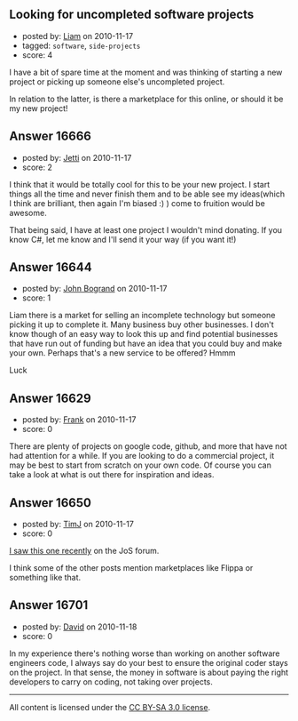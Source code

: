 ## Looking for uncompleted software projects

- posted by: [Liam](https://stackexchange.com/users/-1/5434-liam) on 2010-11-17
- tagged: `software`, `side-projects`
- score: 4

I have a bit of spare time at the moment and was thinking of starting a new project or picking up someone else's uncompleted project. 

In relation to the latter, is there a marketplace for this online, or should it be my new project! 


## Answer 16666

- posted by: [Jetti](https://stackexchange.com/users/-1/5405-jetti) on 2010-11-17
- score: 2

I think that it would be totally cool for this to be your new project. I start things all the time and never finish them and to be able see my ideas(which I think are brilliant, then again I'm biased :) ) come to fruition would be awesome. 

That being said, I have at least one project I wouldn't mind donating. If you know C#, let me know and I'll send it your way (if you want it!)


## Answer 16644

- posted by: [John Bogrand](https://stackexchange.com/users/-1/3577-john-bogrand) on 2010-11-17
- score: 1

Liam there is a market for selling an incomplete technology but someone picking it up to complete it.  Many business buy other businesses.  I don't know though of an easy way to look this up and find potential businesses that have run out of funding but have an idea that you could buy and make your own.  Perhaps that's a new service to be offered?  Hmmm

Luck


## Answer 16629

- posted by: [Frank](https://stackexchange.com/users/-1/4858-frank) on 2010-11-17
- score: 0

There are plenty of projects on google code, github, and more that have not had attention for a while.  If you are looking to do a commercial project, it may be best to start from scratch on your own code.  Of course you can take a look at what is out there for inspiration and ideas.




## Answer 16650

- posted by: [TimJ](https://stackexchange.com/users/-1/1172-timj) on 2010-11-17
- score: 0

<p><a href="http://discuss.joelonsoftware.com/default.asp?biz.5.831300.7" rel="nofollow">I saw this one recently</a> on the JoS forum.</p>

<p>I think some of the other posts mention marketplaces like Flippa or something like that.</p>



## Answer 16701

- posted by: [David](https://stackexchange.com/users/-1/5460-david) on 2010-11-18
- score: 0

In my experience there's nothing worse than working on another software engineers code, I always say do your best to ensure the original coder stays on the project. In that sense, the money in software is about paying the right developers to carry on coding, not taking over projects.



---

All content is licensed under the [CC BY-SA 3.0 license](https://creativecommons.org/licenses/by-sa/3.0/).
